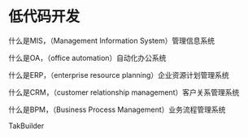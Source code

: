 # 低代码开发

什么是MIS，（Management Information System）管理信息系统

什么是OA，（office automation）自动化办公系统

什么是ERP，（enterprise resource planning）企业资源计划管理系统

什么是CRM，（customer relationship management）客户关系管理系统

什么是BPM，（Business Process Management）业务流程管理系统  
  
TakBuilder


